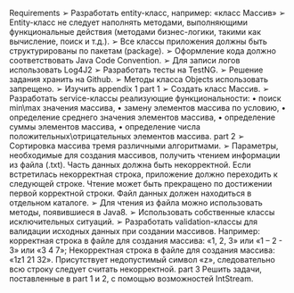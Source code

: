 Requirements
➢ Разработать entity-класс, например: «класс Массив»
➢ Entity-класс не следует наполнять методами, выполняющими функциональные действия
(методами бизнес-логики, такими как вычисление, поиск и т.д.).
➢ Все классы приложения должны быть структурированы по пакетам (package).
➢ Оформление кода должно соответствовать Java Code Convention.
➢ Для записи логов использовать Log4J2
➢ Разработать тесты на TestNG.
➢ Решение задания хранить на Github.
➢ Методы класса Objects использовать запрещено.
➢ Изучить appendix 1
part 1
➢ Создать класс Массив.
➢ Разработать service-классы реализующие функциональности:
• поиск min\max значения массива,
• замену элементов массива по условию,
• определение среднего значения элементов массива,
• определение суммы элементов массива,
• определение числа положительных\отрицательных элементов массива.
part 2
➢ Сортировка массива тремя различными алгоритмами.
➢ Параметры, необходимые для создания массивов, получить чтением информации из файла
(.txt). Часть данных должна быть некорректной. Если встретилась некорректная
строка, приложение должно переходить к следующей строке. Чтение может быть
прекращено по достижении первой корректной строки. Файл данных должен находиться в
отдельном каталоге.
➢ Для чтения из файла можно использовать методы, появившиеся в Java8.
➢ Использовать собственные классы исключительных ситуаций.
➢ Разработать validation-классы для валидации исходных данных при создании массивов.
Например: корректная строка в файле для создания массива: «1, 2, 3» или «1 – 2 - 3» или «3 4 7»;
Некорректная строка в файле для создания массива: «1z1 21 32». Присутствует недопустимый символ
«z», следовательно всю строку следует считать некорректной.
 part 3
Решить задачи, поставленные в part 1 и 2, с помощью возможностей IntStream.
